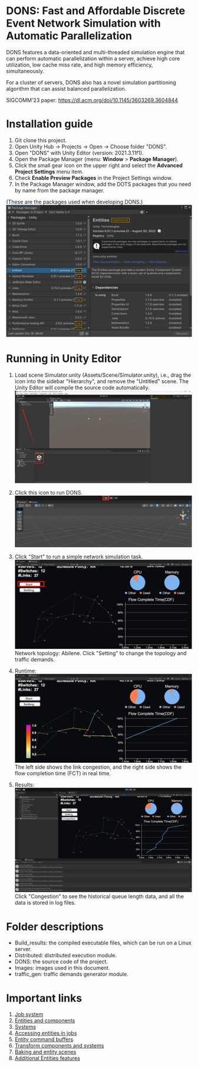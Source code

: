 # DONS: Fast and Affordable Discrete Event Network Simulation with Automatic Parallelization

DONS features a data-oriented and multi-threaded simulation engine that can perform automatic parallelization within a server, achieve high core utilization, low cache miss rate, and high memory efficiency, simultaneously. 

For a cluster of servers, DONS also has a novel simulation partitioning algorithm that can assist balanced parallelization. 

SIGCOMM'23 paper: https://dl.acm.org/doi/10.1145/3603269.3604844

# Installation guide

1. Git clone this project.
2. Open Unity Hub -> Projects -> Open -> Choose folder "DONS".
3. Open "DONS" with Unity Editor (version: 2021.3.11f1).
4. Open the Package Manager (menu: **Window** > **Package Manager**).
5. Click the small gear icon on the upper right and select the **Advanced Project Settings** menu item.
6. Check **Enable Preview Packages** in the Project Settings window.
7. In the Package Manager window, add the DOTS packages that you need by name from the package manager.

(These are the packages used when developing DONS.)
![1](Images/packages-20231218091426.png)


# Running in Unity Editor

1. Load scene Simulator.unity (Assets/Scene/Simulator.unity), i.e., drag the icon into the sidebar "Hierarchy", and remove the "Untitled" scene. The Unity Editor will compile the source code automatically.
![1](Images/scene-20231115123939.png)

2. Click this icon to run DONS.
![1](Images/start-20231115124104.png)

3. Click "Start" to run a simple network simulation task.
![1](Images/before-0231115124339.png)
Network topology:  Abilene.
Click "Setting" to change the topology and traffic demands.

4. Runtime:
![1](Images/runtime-20231115124245.png)
The left side shows the link congestion, and the right side shows the flow completion time (FCT) in real time.

5. Results: 
![1](Images/end-20231115124908.png)
Click "Congestion" to see the historical queue length data, and all the data is stored in log files.


# Folder descriptions
- Build_results: the compiled executable files, which can be run on a Linux server.
- Distributed: distributed execution module.
- DONS: the source code of the project.
- Images: images used in this document.
- traffic_gen: traffic demands generator module.

# Important links 

1. [Job system](https://github.com/Unity-Technologies/EntityComponentSystemSamples/blob/master/EntitiesSamples/Docs/jobs.md)
2. [Entities and components](https://github.com/Unity-Technologies/EntityComponentSystemSamples/blob/master/EntitiesSamples/Docs/entities-components.md)
3. [Systems](https://github.com/Unity-Technologies/EntityComponentSystemSamples/blob/master/EntitiesSamples/Docs/systems.md)
4. [Accessing entities in jobs](https://github.com/Unity-Technologies/EntityComponentSystemSamples/blob/master/EntitiesSamples/Docs/entities-jobs.md)
5. [Entity command buffers](https://github.com/Unity-Technologies/EntityComponentSystemSamples/blob/master/EntitiesSamples/Docs/entity-command-buffers.md)
6. [Transform components and systems](https://github.com/Unity-Technologies/EntityComponentSystemSamples/blob/master/EntitiesSamples/Docs/transforms.md)
7. [Baking and entity scenes](https://github.com/Unity-Technologies/EntityComponentSystemSamples/blob/master/EntitiesSamples/Docs/baking.md)
8. [Additional Entities features](https://github.com/Unity-Technologies/EntityComponentSystemSamples/blob/master/EntitiesSamples/Docs/additional-entities-features.md)

## 
